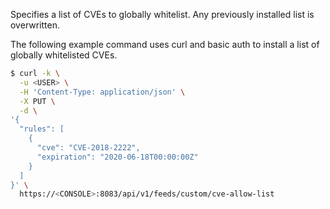 Specifies a list of CVEs to globally whitelist.
Any previously installed list is overwritten.

The following example command uses curl and basic auth to install a list of globally whitelisted CVEs.

```bash
$ curl -k \
  -u <USER> \
  -H 'Content-Type: application/json' \
  -X PUT \
  -d \
'{
  "rules": [
    {
      "cve": "CVE-2018-2222",
      "expiration": "2020-06-18T00:00:00Z"
    }
  ]
}' \
  https://<CONSOLE>:8083/api/v1/feeds/custom/cve-allow-list
```
